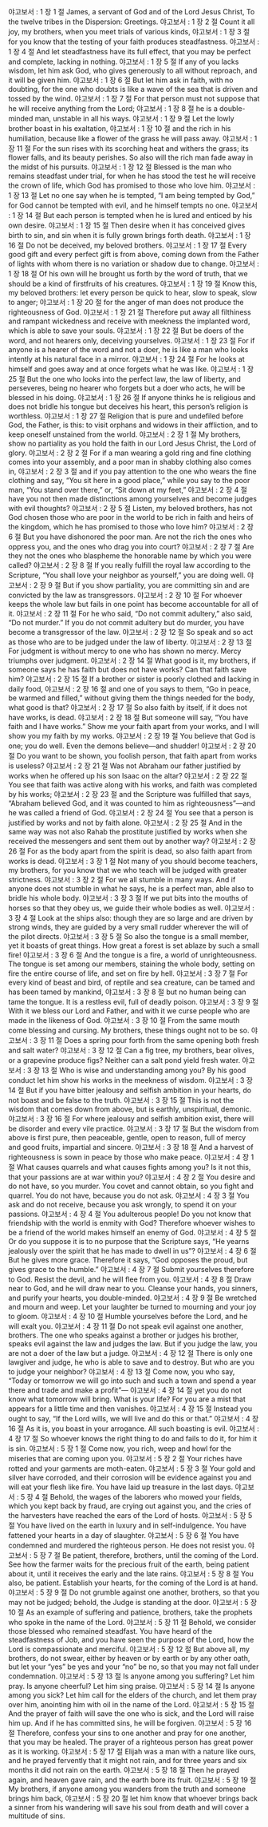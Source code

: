 야고보서 : 1 장 1 절 James, a servant of God and of the Lord Jesus Christ,
To the twelve tribes in the Dispersion:
Greetings.
야고보서 : 1 장 2 절 Count it all joy, my brothers, when you meet trials of various kinds,
야고보서 : 1 장 3 절 for you know that the testing of your faith produces steadfastness.
야고보서 : 1 장 4 절 And let steadfastness have its full effect, that you may be perfect and complete, lacking in nothing.
야고보서 : 1 장 5 절 If any of you lacks wisdom, let him ask God, who gives generously to all without reproach, and it will be given him.
야고보서 : 1 장 6 절 But let him ask in faith, with no doubting, for the one who doubts is like a wave of the sea that is driven and tossed by the wind.
야고보서 : 1 장 7 절 For that person must not suppose that he will receive anything from the Lord;
야고보서 : 1 장 8 절 he is a double-minded man, unstable in all his ways.
야고보서 : 1 장 9 절 Let the lowly brother boast in his exaltation,
야고보서 : 1 장 10 절 and the rich in his humiliation, because like a flower of the grass he will pass away.
야고보서 : 1 장 11 절 For the sun rises with its scorching heat and withers the grass; its flower falls, and its beauty perishes. So also will the rich man fade away in the midst of his pursuits.
야고보서 : 1 장 12 절 Blessed is the man who remains steadfast under trial, for when he has stood the test he will receive the crown of life, which God has promised to those who love him.
야고보서 : 1 장 13 절 Let no one say when he is tempted, “I am being tempted by God,” for God cannot be tempted with evil, and he himself tempts no one.
야고보서 : 1 장 14 절 But each person is tempted when he is lured and enticed by his own desire.
야고보서 : 1 장 15 절 Then desire when it has conceived gives birth to sin, and sin when it is fully grown brings forth death.
야고보서 : 1 장 16 절 Do not be deceived, my beloved brothers.
야고보서 : 1 장 17 절 Every good gift and every perfect gift is from above, coming down from the Father of lights with whom there is no variation or shadow due to change.
야고보서 : 1 장 18 절 Of his own will he brought us forth by the word of truth, that we should be a kind of firstfruits of his creatures.
야고보서 : 1 장 19 절 Know this, my beloved brothers: let every person be quick to hear, slow to speak, slow to anger;
야고보서 : 1 장 20 절 for the anger of man does not produce the righteousness of God.
야고보서 : 1 장 21 절 Therefore put away all filthiness and rampant wickedness and receive with meekness the implanted word, which is able to save your souls.
야고보서 : 1 장 22 절 But be doers of the word, and not hearers only, deceiving yourselves.
야고보서 : 1 장 23 절 For if anyone is a hearer of the word and not a doer, he is like a man who looks intently at his natural face in a mirror.
야고보서 : 1 장 24 절 For he looks at himself and goes away and at once forgets what he was like.
야고보서 : 1 장 25 절 But the one who looks into the perfect law, the law of liberty, and perseveres, being no hearer who forgets but a doer who acts, he will be blessed in his doing.
야고보서 : 1 장 26 절 If anyone thinks he is religious and does not bridle his tongue but deceives his heart, this person’s religion is worthless.
야고보서 : 1 장 27 절 Religion that is pure and undefiled before God, the Father, is this: to visit orphans and widows in their affliction, and to keep oneself unstained from the world.
야고보서 : 2 장 1 절 My brothers, show no partiality as you hold the faith in our Lord Jesus Christ, the Lord of glory.
야고보서 : 2 장 2 절 For if a man wearing a gold ring and fine clothing comes into your assembly, and a poor man in shabby clothing also comes in,
야고보서 : 2 장 3 절 and if you pay attention to the one who wears the fine clothing and say, “You sit here in a good place,” while you say to the poor man, “You stand over there,” or, “Sit down at my feet,”
야고보서 : 2 장 4 절 have you not then made distinctions among yourselves and become judges with evil thoughts?
야고보서 : 2 장 5 절 Listen, my beloved brothers, has not God chosen those who are poor in the world to be rich in faith and heirs of the kingdom, which he has promised to those who love him?
야고보서 : 2 장 6 절 But you have dishonored the poor man. Are not the rich the ones who oppress you, and the ones who drag you into court?
야고보서 : 2 장 7 절 Are they not the ones who blaspheme the honorable name by which you were called?
야고보서 : 2 장 8 절 If you really fulfill the royal law according to the Scripture, “You shall love your neighbor as yourself,” you are doing well.
야고보서 : 2 장 9 절 But if you show partiality, you are committing sin and are convicted by the law as transgressors.
야고보서 : 2 장 10 절 For whoever keeps the whole law but fails in one point has become accountable for all of it.
야고보서 : 2 장 11 절 For he who said, “Do not commit adultery,” also said, “Do not murder.” If you do not commit adultery but do murder, you have become a transgressor of the law.
야고보서 : 2 장 12 절 So speak and so act as those who are to be judged under the law of liberty.
야고보서 : 2 장 13 절 For judgment is without mercy to one who has shown no mercy. Mercy triumphs over judgment.
야고보서 : 2 장 14 절 What good is it, my brothers, if someone says he has faith but does not have works? Can that faith save him?
야고보서 : 2 장 15 절 If a brother or sister is poorly clothed and lacking in daily food,
야고보서 : 2 장 16 절 and one of you says to them, “Go in peace, be warmed and filled,” without giving them the things needed for the body, what good is that?
야고보서 : 2 장 17 절 So also faith by itself, if it does not have works, is dead.
야고보서 : 2 장 18 절 But someone will say, “You have faith and I have works.” Show me your faith apart from your works, and I will show you my faith by my works.
야고보서 : 2 장 19 절 You believe that God is one; you do well. Even the demons believe—and shudder!
야고보서 : 2 장 20 절 Do you want to be shown, you foolish person, that faith apart from works is useless?
야고보서 : 2 장 21 절 Was not Abraham our father justified by works when he offered up his son Isaac on the altar?
야고보서 : 2 장 22 절 You see that faith was active along with his works, and faith was completed by his works;
야고보서 : 2 장 23 절 and the Scripture was fulfilled that says, “Abraham believed God, and it was counted to him as righteousness”—and he was called a friend of God.
야고보서 : 2 장 24 절 You see that a person is justified by works and not by faith alone.
야고보서 : 2 장 25 절 And in the same way was not also Rahab the prostitute justified by works when she received the messengers and sent them out by another way?
야고보서 : 2 장 26 절 For as the body apart from the spirit is dead, so also faith apart from works is dead.
야고보서 : 3 장 1 절 Not many of you should become teachers, my brothers, for you know that we who teach will be judged with greater strictness.
야고보서 : 3 장 2 절 For we all stumble in many ways. And if anyone does not stumble in what he says, he is a perfect man, able also to bridle his whole body.
야고보서 : 3 장 3 절 If we put bits into the mouths of horses so that they obey us, we guide their whole bodies as well.
야고보서 : 3 장 4 절 Look at the ships also: though they are so large and are driven by strong winds, they are guided by a very small rudder wherever the will of the pilot directs.
야고보서 : 3 장 5 절 So also the tongue is a small member, yet it boasts of great things.
How great a forest is set ablaze by such a small fire!
야고보서 : 3 장 6 절 And the tongue is a fire, a world of unrighteousness. The tongue is set among our members, staining the whole body, setting on fire the entire course of life, and set on fire by hell.
야고보서 : 3 장 7 절 For every kind of beast and bird, of reptile and sea creature, can be tamed and has been tamed by mankind,
야고보서 : 3 장 8 절 but no human being can tame the tongue. It is a restless evil, full of deadly poison.
야고보서 : 3 장 9 절 With it we bless our Lord and Father, and with it we curse people who are made in the likeness of God.
야고보서 : 3 장 10 절 From the same mouth come blessing and cursing. My brothers, these things ought not to be so.
야고보서 : 3 장 11 절 Does a spring pour forth from the same opening both fresh and salt water?
야고보서 : 3 장 12 절 Can a fig tree, my brothers, bear olives, or a grapevine produce figs? Neither can a salt pond yield fresh water.
야고보서 : 3 장 13 절 Who is wise and understanding among you? By his good conduct let him show his works in the meekness of wisdom.
야고보서 : 3 장 14 절 But if you have bitter jealousy and selfish ambition in your hearts, do not boast and be false to the truth.
야고보서 : 3 장 15 절 This is not the wisdom that comes down from above, but is earthly, unspiritual, demonic.
야고보서 : 3 장 16 절 For where jealousy and selfish ambition exist, there will be disorder and every vile practice.
야고보서 : 3 장 17 절 But the wisdom from above is first pure, then peaceable, gentle, open to reason, full of mercy and good fruits, impartial and sincere.
야고보서 : 3 장 18 절 And a harvest of righteousness is sown in peace by those who make peace.
야고보서 : 4 장 1 절 What causes quarrels and what causes fights among you? Is it not this, that your passions are at war within you?
야고보서 : 4 장 2 절 You desire and do not have, so you murder. You covet and cannot obtain, so you fight and quarrel. You do not have, because you do not ask.
야고보서 : 4 장 3 절 You ask and do not receive, because you ask wrongly, to spend it on your passions.
야고보서 : 4 장 4 절 You adulterous people! Do you not know that friendship with the world is enmity with God? Therefore whoever wishes to be a friend of the world makes himself an enemy of God.
야고보서 : 4 장 5 절 Or do you suppose it is to no purpose that the Scripture says, “He yearns jealously over the spirit that he has made to dwell in us”?
야고보서 : 4 장 6 절 But he gives more grace. Therefore it says, “God opposes the proud, but gives grace to the humble.”
야고보서 : 4 장 7 절 Submit yourselves therefore to God. Resist the devil, and he will flee from you.
야고보서 : 4 장 8 절 Draw near to God, and he will draw near to you. Cleanse your hands, you sinners, and purify your hearts, you double-minded.
야고보서 : 4 장 9 절 Be wretched and mourn and weep. Let your laughter be turned to mourning and your joy to gloom.
야고보서 : 4 장 10 절 Humble yourselves before the Lord, and he will exalt you.
야고보서 : 4 장 11 절 Do not speak evil against one another, brothers. The one who speaks against a brother or judges his brother, speaks evil against the law and judges the law. But if you judge the law, you are not a doer of the law but a judge.
야고보서 : 4 장 12 절 There is only one lawgiver and judge, he who is able to save and to destroy. But who are you to judge your neighbor?
야고보서 : 4 장 13 절 Come now, you who say, “Today or tomorrow we will go into such and such a town and spend a year there and trade and make a profit”—
야고보서 : 4 장 14 절 yet you do not know what tomorrow will bring. What is your life? For you are a mist that appears for a little time and then vanishes.
야고보서 : 4 장 15 절 Instead you ought to say, “If the Lord wills, we will live and do this or that.”
야고보서 : 4 장 16 절 As it is, you boast in your arrogance. All such boasting is evil.
야고보서 : 4 장 17 절 So whoever knows the right thing to do and fails to do it, for him it is sin.
야고보서 : 5 장 1 절 Come now, you rich, weep and howl for the miseries that are coming upon you.
야고보서 : 5 장 2 절 Your riches have rotted and your garments are moth-eaten.
야고보서 : 5 장 3 절 Your gold and silver have corroded, and their corrosion will be evidence against you and will eat your flesh like fire. You have laid up treasure in the last days.
야고보서 : 5 장 4 절 Behold, the wages of the laborers who mowed your fields, which you kept back by fraud, are crying out against you, and the cries of the harvesters have reached the ears of the Lord of hosts.
야고보서 : 5 장 5 절 You have lived on the earth in luxury and in self-indulgence. You have fattened your hearts in a day of slaughter.
야고보서 : 5 장 6 절 You have condemned and murdered the righteous person. He does not resist you.
야고보서 : 5 장 7 절 Be patient, therefore, brothers, until the coming of the Lord. See how the farmer waits for the precious fruit of the earth, being patient about it, until it receives the early and the late rains.
야고보서 : 5 장 8 절 You also, be patient. Establish your hearts, for the coming of the Lord is at hand.
야고보서 : 5 장 9 절 Do not grumble against one another, brothers, so that you may not be judged; behold, the Judge is standing at the door.
야고보서 : 5 장 10 절 As an example of suffering and patience, brothers, take the prophets who spoke in the name of the Lord.
야고보서 : 5 장 11 절 Behold, we consider those blessed who remained steadfast. You have heard of the steadfastness of Job, and you have seen the purpose of the Lord, how the Lord is compassionate and merciful.
야고보서 : 5 장 12 절 But above all, my brothers, do not swear, either by heaven or by earth or by any other oath, but let your “yes” be yes and your “no” be no, so that you may not fall under condemnation.
야고보서 : 5 장 13 절 Is anyone among you suffering? Let him pray. Is anyone cheerful? Let him sing praise.
야고보서 : 5 장 14 절 Is anyone among you sick? Let him call for the elders of the church, and let them pray over him, anointing him with oil in the name of the Lord.
야고보서 : 5 장 15 절 And the prayer of faith will save the one who is sick, and the Lord will raise him up. And if he has committed sins, he will be forgiven.
야고보서 : 5 장 16 절 Therefore, confess your sins to one another and pray for one another, that you may be healed. The prayer of a righteous person has great power as it is working.
야고보서 : 5 장 17 절 Elijah was a man with a nature like ours, and he prayed fervently that it might not rain, and for three years and six months it did not rain on the earth.
야고보서 : 5 장 18 절 Then he prayed again, and heaven gave rain, and the earth bore its fruit.
야고보서 : 5 장 19 절 My brothers, if anyone among you wanders from the truth and someone brings him back,
야고보서 : 5 장 20 절 let him know that whoever brings back a sinner from his wandering will save his soul from death and will cover a multitude of sins.